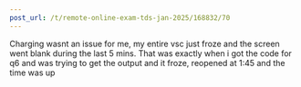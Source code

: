 ```yaml
---
post_url: /t/remote-online-exam-tds-jan-2025/168832/70
---
```

Charging wasnt an issue for me, my entire vsc just froze and the screen went blank during the last 5 mins. That was exactly when i got the code for q6 and was trying to get the output and it froze, reopened at 1:45 and the time was up